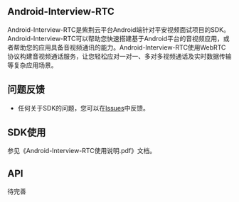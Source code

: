 ## Android-Interview-RTC

Android-Interview-RTC是紫荆云平台Android端针对平安视频面试项目的SDK。Android-Interview-RTC可以帮助您快速搭建基于Android平台的音视频应用，或者帮助您的应用具备音视频通讯的能力。Android-Interview-RTC使用WebRTC协议构建音视频通话服务，让您轻松应对一对一、多对多视频通话及实时数据传输等复杂应用场景。

## 问题反馈

* 任何关于SDK的问题，您可以在[Issues](https://github.com/NFDXRD/android-Interview-RTC/issues/new)中反馈。

## SDK使用

参见《Android-Interview-RTC使用说明.pdf》文档。

## API

待完善

